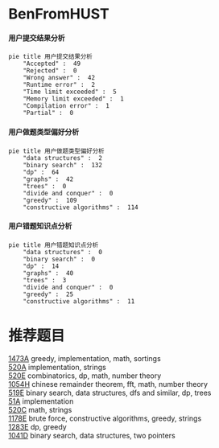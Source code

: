 # BenFromHUST

<!-- tabs:start -->



#### **用户提交结果分析**

```mermaid
pie title 用户提交结果分析
    "Accepted" :  49
    "Rejected" :  0
    "Wrong answer" :  42
    "Runtime error" :  2
    "Time limit exceeded" :  5
    "Memory limit exceeded" :  1
    "Compilation error" :  1
    "Partial" :  0
```

#### **用户做题类型偏好分析**

```mermaid
pie title 用户做题类型偏好分析
    "data structures" :  2
    "binary search" :  132
    "dp" :  64
    "graphs" :  42
    "trees" :  0
    "divide and conquer" :  0
    "greedy" :  109
    "constructive algorithms" :  114
```
#### **用户错题知识点分析**

```mermaid
pie title 用户错题知识点分析
    "data structures" :  0
    "binary search" :  0
    "dp" :  14
    "graphs" :  40
    "trees" :  3
    "divide and conquer" :  0
    "greedy" :  25
    "constructive algorithms" :  11
```



<!-- tabs:end -->
# 推荐题目
[1473A](https://codeforces.com/contest/1473/problem/A)		greedy,
                        implementation,
                        math,
                        sortings		  
[520A](https://codeforces.com/contest/520/problem/A)		implementation,
                        strings		  
[520E](https://codeforces.com/contest/520/problem/E)		combinatorics,
                        dp,
                        math,
                        number theory		  
[1054H](https://codeforces.com/contest/1054/problem/H)		chinese remainder theorem,
                        fft,
                        math,
                        number theory		  
[519E](https://codeforces.com/contest/519/problem/E)		binary search,
                        data structures,
                        dfs and similar,
                        dp,
                        trees		  
[51A](https://codeforces.com/contest/51/problem/A)		implementation		  
[520C](https://codeforces.com/contest/520/problem/C)		math,
                        strings		  
[1178E](https://codeforces.com/contest/1178/problem/E)		brute force,
                        constructive algorithms,
                        greedy,
                        strings		  
[1283E](https://codeforces.com/contest/1283/problem/E)		dp,
                        greedy		  
[1041D](https://codeforces.com/contest/1041/problem/D)		binary search,
                        data structures,
                        two pointers		  
